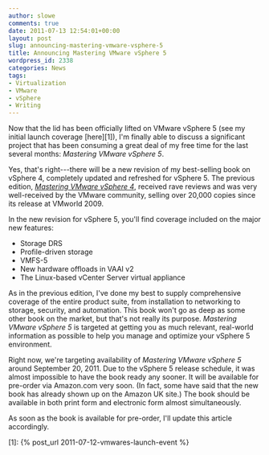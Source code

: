 ```yaml
---
author: slowe
comments: true
date: 2011-07-13 12:54:01+00:00
layout: post
slug: announcing-mastering-vmware-vsphere-5
title: Announcing Mastering VMware vSphere 5
wordpress_id: 2338
categories: News
tags:
- Virtualization
- VMware
- vSphere
- Writing
---
```


Now that the lid has been officially lifted on VMware vSphere 5 (see my initial launch coverage [here][1]), I'm finally able to discuss a significant project that has been consuming a great deal of my free time for the last several months: _Mastering VMware vSphere 5_.

Yes, that's right---there will be a new revision of my best-selling book on vSphere 4, completely updated and refreshed for vSphere 5. The previous edition, _[Mastering VMware vSphere 4](http://www.amazon.com/Mastering-VMware-vSphere-Computer-Tech/dp/0470481382/ref=sr_1_1?ie=UTF8&qid=1310543180&sr=8-1)_, received rave reviews and was very well-received by the VMware community, selling over 20,000 copies since its release at VMworld 2009.

In the new revision for vSphere 5, you'll find coverage included on the major new features:

* Storage DRS
* Profile-driven storage
* VMFS-5
* New hardware offloads in VAAI v2
* The Linux-based vCenter Server virtual appliance

As in the previous edition, I've done my best to supply comprehensive coverage of the entire product suite, from installation to networking to storage, security, and automation. This book won't go as deep as some other book on the market, but that's not really its purpose. _Mastering VMware vSphere 5_ is targeted at getting you as much relevant, real-world information as possible to help you manage and optimize your vSphere 5 environment.

Right now, we're targeting availability of _Mastering VMware vSphere 5_  around September 20, 2011. Due to the vSphere 5 release schedule, it was almost impossible to have the book ready any sooner. It will be available for pre-order via Amazon.com very soon. (In fact, some have said that the new book has already shown up on the Amazon UK site.) The book should be available in both print form and electronic form almost simultaneously.

As soon as the book is available for pre-order, I'll update this article accordingly.

[1]: {% post_url 2011-07-12-vmwares-launch-event %}

